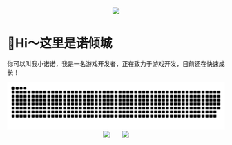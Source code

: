 
<!-- 动态打字效果 -->
<h1 align="center">
  <a href="https://anzhiy.cn/">
    <img src="https://readme-typing-svg.herokuapp.com?color=%2336BCF7&lines=我的肩上是风，风上是闪耀的星辰.;console.log(%22Hello%EF%BC%8Cworld%22)">
  </a>
</h1>



# 🙋Hi～这里是诺倾城
你可以叫我小诺诺，我是一名游戏开发者，正在致力于游戏开发，目前还在快速成长！


<picture>
  <source media="(prefers-color-scheme: dark)" srcset="https://raw.githubusercontent.com/SoIncredible/SoIncredible/output/github-contribution-grid-snake-dark.svg">
  <source media="(prefers-color-scheme: light)" srcset="https://raw.githubusercontent.com/SoIncredible/SoIncredible/output/github-contribution-grid-snake.svg">
  <img alt="github contribution grid snake animation" src="https://raw.githubusercontent.com/SoIncredible/SoIncredible/output/github-contribution-grid-snake.svg">
</picture>


<div align="center">
<span>  </span>
<img height="170px" src="https://github-readme-stats.vercel.app/api?username=SoIncredible" /><span>  </span><img height="170px" src="https://github-readme-stats.vercel.app/api/top-langs/?username=SoIncredible&layout=compact&langs_count=8" />
<span>  </span>
</div>

<!--
**SoIncredible/SoIncredible** is a ✨ _special_ ✨ repository because its `README.md` (this file) appears on your GitHub profile.

Here are some ideas to get you started:

- 🔭 I’m currently working on ...
- 🌱 I’m currently learning ...
- 👯 I’m looking to collaborate on ...
- 🤔 I’m looking for help with ...
- 💬 Ask me about ...
- 📫 How to reach me: ...
- 😄 Pronouns: ...
- ⚡ Fun fact: ...
-->
